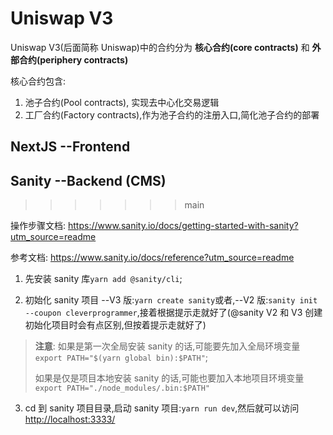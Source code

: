 # Uniswap V3

Uniswap V3(后面简称 Uniswap)中的合约分为 **核心合约(core contracts)** 和 **外部合约(periphery contracts)**

核心合约包含:

1. 池子合约(Pool contracts), 实现去中心化交易逻辑
2. 工厂合约(Factory contracts),作为池子合约的注册入口,简化池子合约的部署

## NextJS --Frontend

## Sanity --Backend (CMS)

> > > > > > > main

操作步骤文档: <https://www.sanity.io/docs/getting-started-with-sanity?utm_source=readme>

参考文档: <https://www.sanity.io/docs/reference?utm_source=readme>

1. 先安装 sanity 库`yarn add @sanity/cli`;

2. 初始化 sanity 项目 --V3 版:`yarn create sanity`或者,--V2 版:`sanity init --coupon cleverprogrammer`,接着根据提示走就好了(@sanity V2 和 V3 创建初始化项目时会有点区别,但按着提示走就好了)

> **注意**: 如果是第一次全局安装 sanity 的话,可能要先加入全局环境变量 `export PATH="$(yarn global bin):$PATH"`;
>
> 如果是仅是项目本地安装 sanity 的话,可能也要加入本地项目环境变量`export PATH="./node_modules/.bin:$PATH"`

3. cd 到 sanity 项目目录,启动 sanity 项目:`yarn run dev`,然后就可以访问 <http://localhost:3333/>
